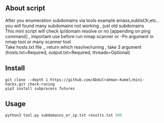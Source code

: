 ## About script
After you enumeration subdomains via tools example amass,sublist3r,etc.. you will found many subdomains not working , just old subdomains <br> 
This mini script will check ip/domain resolve or no [appending on ping command] , important use before run nmap scanner or -Pn argument in nmap tool or many scanner tool  <br>
Take hosts.txt file ,, return which resolve/runing , take 3 argument (hosts.txt=Required, output.txt=Required, threads=Optional)

## Install
```console
git clone --depth 1 https://github.com/Abdulrahman-Kamel/mini-hacks.git check-runing
pip3 install subprocess futures
```

## Usage
```python
python3 tool.py subdomains_or_ip.txt results.txt 500
```
